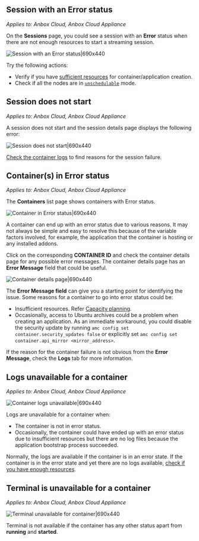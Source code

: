 ## Session with an Error status
*Applies to: Anbox Cloud, Anbox Cloud Appliance*

On the **Sessions** page, you could see a session with an **Error** status when there are not enough resources to start a streaming session. 

![Session with an Error status|690x440](https://assets.ubuntu.com/v1/91739759-session-error.png)

Try the following actions:
* Verify if you have [sufficient resources](https://anbox-cloud.io/docs/exp/capacity-planning) for container/application creation.
* Check if all the nodes are in [`unschedulable`](https://anbox-cloud.io/docs/ref/ams-configuration) mode.

## Session does not start
*Applies to: Anbox Cloud, Anbox Cloud Appliance*

A session does not start and the session details page displays the following error:

![Session does not start|690x440](https://assets.ubuntu.com/v1/52b32f73-session-does-not-start.png)

[Check the container logs](https://anbox-cloud.io/docs/howto/container/logs) to find reasons for the session failure.


## Container(s) in Error status
*Applies to: Anbox Cloud, Anbox Cloud Appliance*

The **Containers** list page shows containers with Error status.

![Container in Error status|690x440](https://assets.ubuntu.com/v1/aaf1194c-container-list-error.png)

A container can end up with an error status due to various reasons. It may not always be simple and easy to resolve this because of the variable factors involved, for example, the application that the container is hosting or any installed addons.

Click on the corresponding **CONTAINER ID** and check the container details page for any possible error messages. The container details page has an **Error Message** field that could be useful.

![Container details page|690x440](https://assets.ubuntu.com/v1/0ff0d3ff-container-details-error.png)

The **Error Message field** can give you a starting point for identifying the issue. Some reasons for a container to go into error status could be:
* Insufficient resources. Refer [Capacity planning](https://anbox-cloud.io/docs/exp/capacity-planning).
* Occasionally, access to Ubuntu archives could be a problem when creating an application. As an immediate workaround, you could disable the security update by running `amc config set container.security_updates false` or explicitly set `amc config set container.api_mirror <mirror_address>`.
 
If the reason for the container failure is not obvious from the **Error Message**, check the **Logs** tab for more information.

## Logs unavailable for a container
*Applies to: Anbox Cloud, Anbox Cloud Appliance*

![Container logs unavailable|690x440](https://assets.ubuntu.com/v1/db938c41-logs-unavailable-for-container.png)

Logs  are unavailable for a container when:
* The container is not in error status.
* Occasionally, the container could have ended up with an error status due to insufficient resources but there are no log files because the application bootstrap process succeeded.

Normally, the logs are available if the container is in an error state. If the container is in the error state and yet there are no logs available, [check if you have enough resources](https://anbox-cloud.io/docs/exp/capacity-planning).

## Terminal is unavailable for a container
*Applies to: Anbox Cloud, Anbox Cloud Appliance*

![Terminal unavailable for container|690x440](https://assets.ubuntu.com/v1/e85fb9ab-terminal-unavailable-for-container.png)

Terminal is not available if the container has any other status apart from **running** and **started**.  








